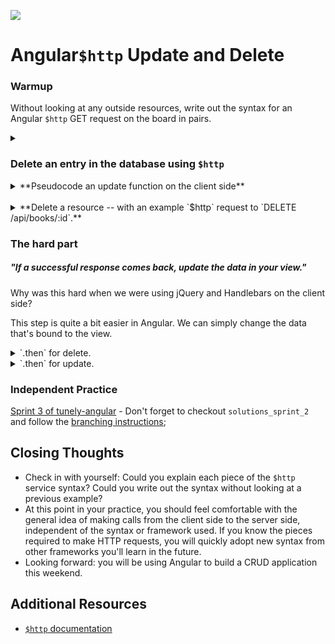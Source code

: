 <!--
Creator: Team, edits by Cory Fauver
Market: SF
-->

![](https://ga-dash.s3.amazonaws.com/production/assets/logo-9f88ae6c9c3871690e33280fcf557f33.png)

# Angular`$http` Update and Delete

### Warmup

Without looking at any outside resources, write out the syntax for an Angular `$http` GET request on the board in pairs.

<details>
  <summary>
  </summary>
  ```javascript
  $http({
    method: 'GET',
    url: 'http://www.jonsnow-portfolio.com/api/projects'
  }).then(successCallback, errorCallback);

  function successCallback(response) {
    console.log('response for all projects:', response);
  }
  function errorCallback(error) {
    console.log('There was an error getting the data', error);
  }
  ```
</details>

### Why is this important?
<!-- framing the "why" in big-picture/real world examples -->
![CRUD](http://2.bp.blogspot.com/-frXMwdxsUyg/VpwZAFmBcJI/AAAAAAAABK4/G6sBPW0qhg8/s1600/CRUD.png)

*This workshop is important because:*

Angular is built to help develop full CRUD apps. Update and delete are the more complex half of CRUD that require reflection on the DOM after it has been loaded. Practice is important to help you feel comfortable doing this work on your own.

### What are the objectives?
<!-- specific/measurable goal for students to achieve -->
*After this workshop, developers will be able to:*

- Make requests to update and delete data in the DB using `$http`.
- Successfully update and delete data in the view once we receive a success message from the DB.

### Where should we be now?
<!-- call out the skills that are prerequisites -->
*Before this workshop, developers should already be able to:*

- make update and delete requests using jQuery's `$.ajax()` function.
- using jQuery to adjust the DOM to reflect data returned from the server.


### Update a database using `$http`

<details>
  <summary>
  **Pseudocode an update function on the client side**
  </summary>
  1. Gather the proper resources to send the request
    1. Specify the proper endpoint on the API to update the proper resource.
    2. Select the proper data to send in this PUT request.
  3. Make the PUT request with all of the proper data.
  4. If a successful response comes back, update the data in your view.
  5. If an error response comes back, log the error, optionally, notify the user of the error, and do not update the data in the view.
</details>
<br>
<details>
  <summary> **Update a resource -- with an example `$http` request to `PUT /api/books/:id`.** </summary>


  ```js
  vm.sendUpdate = function(book){
    $http({
      method: 'PUT',
      url: '/api/books/'+book._id,
      data: {
        title: book.title,
        author: book.author,
        characters: book.characters
      },
    }).then(function successCallback(response) {
      // update the data that's bound to the view.
    }, function errorCallback(error) {
      console.log('There was an error', error);
    })
  };
  ```

  ... and a sample response:
  <details><summary>click to see full response</summary>
  ```js
  {
    "data": {
      _id: "56fd8372m098ok2u89uclwm09",
      title: "Harry Potter and the Sorcerer's Stone",
      author: "J.K. Rowling",
      characters: [ "Harry Potter", "Ron Weasley", "Hermione Granger", "Hagrid", "Dumbledore"]
    },
    "status": 200,
    "config": {
      "method": "PUT",
      "transformRequest": [
        null
      ],
      "transformResponse": [
        null
      ],
      "data": {
        _id: "56fd8372m098ok2u89uclwm09",
        title: "Harry Potter and the Sorcerer's Stone",
        author: "J.K. Rowling",
        characters: [ "Harry Potter", "Ron Weasley", "Hermione Granger", "Hagrid", "Dumbledore"]
      },
      "url": "http://www.cf-books.com/api/books/56fd8372m098ok2u89uclwm09",
      "headers": {
        "Accept": "application/json, text/plain, */*"
      }
    },
    "statusText": "OK"
  }
  ```  
  </details>

</details>


### Delete an entry in the database using `$http`

<details>
  <summary>
  **Pseudocode an update function on the client side**
  </summary>
  1. Gather the proper resources to send the request
    1. Get the proper endpoint on the API to update the proper resource. Make sure you know the way you are supposed to identify a specific item to delete (by id? by name?). For example, `/api/albums/:id`.
  3. Make the DELETE request to the proper endpoint.
  4. If a successful response comes back, update the data in your view.
  5. If an error response comes back, log the error, optionally, notify the user of the error, and do not update the data in the view.
</details>
<br>
<details>
  <summary>**Delete a resource -- with an example `$http` request to `DELETE /api/books/:id`.**</summary>
  ```js
  vm.deleteBook = function(book){
    $http({
      method: 'DELETE',
      url: '/api/books/' + book._id,
    }).then(function successCallback(response) {
      // delete the entry from the data that's bound to the view.
    }, function errorCallback(error) {
      console.log('There was an error', error);
      // Possibly, display to the user that you were unable to delete.
    });
  };
  ```

  ... and a sample response:
  <details><summary>click to see full response</summary>
  ```js
  {
    "data": {
      _id: "56fd8372m098ok2u89uclwm09",
      title: "Harry Potter and the Sorcerer's Stone",
      author: "J.K. Rowling",
      characters: [ "Harry Potter", "Ron Weasley", "Hermione Granger", "Hagrid", "Dumbledore"]
    },
    "status": 200,
    "config": {
      "method": "DELETE",
      "transformRequest": [
        null
      ],
      "transformResponse": [
        null
      ],
      "url": "http://www.cf-books.com/api/books/56fd8372m098ok2u89uclwm0",
      "headers": {
        "Accept": "application/json, text/plain, */*"
      }
    },
    "statusText": "OK"
  }
  ```  
  </details>

</details>

### The hard part
##### "If a successful response comes back, update the data in your view."

Why was this hard when we were using jQuery and Handlebars on the client side?

This step is quite a bit easier in Angular. We can simply change the data that's bound to the view.

<details>
  <summary>`.then` for delete.</summary>
```javascript
vm.deleteBook = function(book){
  $http({
    method: 'DELETE',
    url: '/api/books/' + book._id,
  }).then(function successCallback(deletedBookJson) {
    var index = vm.books.indexOf(book);
    vm.books.splice(index, 1);
  }, function errorCallback(response) {
    console.log('There was an error deleting the data', response);
  });
}
```
</details>

<details>
  <summary>`.then` for update.</summary>
```javascript
vm.updateBook = function(book){
  $http({
    method: 'PUT',
    url: '/api/books/' + book._id,
    data: {
      title: book.title,
      author: book.author,
      characters: book.characters
    },
  }).then(function successCallback(updatedBookJson) {
    var index = vm.books.indexOf(book);
    vm.books.splice(index, 1, updatedBookJson);
    // any hiding / showing that needs to occur
  }, function errorCallback(response) {
    console.log('There was an error deleting the data', response);
  });
}
```
</details>


### Independent Practice

[Sprint 3 of tunely-angular](https://github.com/sf-wdi-31/tunely-angular/blob/master/docs/sprint3.md) - Don't forget to checkout `solutions_sprint_2` and follow the [branching instructions](https://github.com/sf-wdi-31/tunely-angular/blob/master/docs/starting_with_a_branch.md#subsequent-sprints);

## Closing Thoughts
- Check in with yourself: Could you explain each piece of the `$http` service syntax? Could you write out the syntax without looking at a previous example?
- At this point in your practice, you should feel comfortable with the general idea of making calls from the client side to the server side, independent of the syntax or framework used. If you know the pieces required to make HTTP requests, you will quickly adopt new syntax from other frameworks you'll learn in the future.
- Looking forward: you will be using Angular to build a CRUD application this weekend.

## Additional Resources
- [`$http` documentation](https://docs.angularjs.org/api/ng/service/$http)
